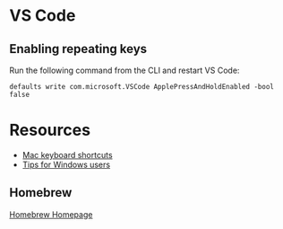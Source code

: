 # VS Code

## Enabling repeating keys
Run the following command from the CLI and restart VS Code:

```
defaults write com.microsoft.VSCode ApplePressAndHoldEnabled -bool false
```


# Resources

* [Mac keyboard shortcuts](https://support.apple.com/en-us/HT201236)
* [Tips for Windows users](https://support.apple.com/en-us/HT204216)

## Homebrew

[Homebrew Homepage](https://brew.sh/)

